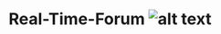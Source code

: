 # Real-Time-Forum ![alt text](https://zone01normandie.org/git/cramanan/real-time-forum/raw/branch/API/static/images/favicon.ico)